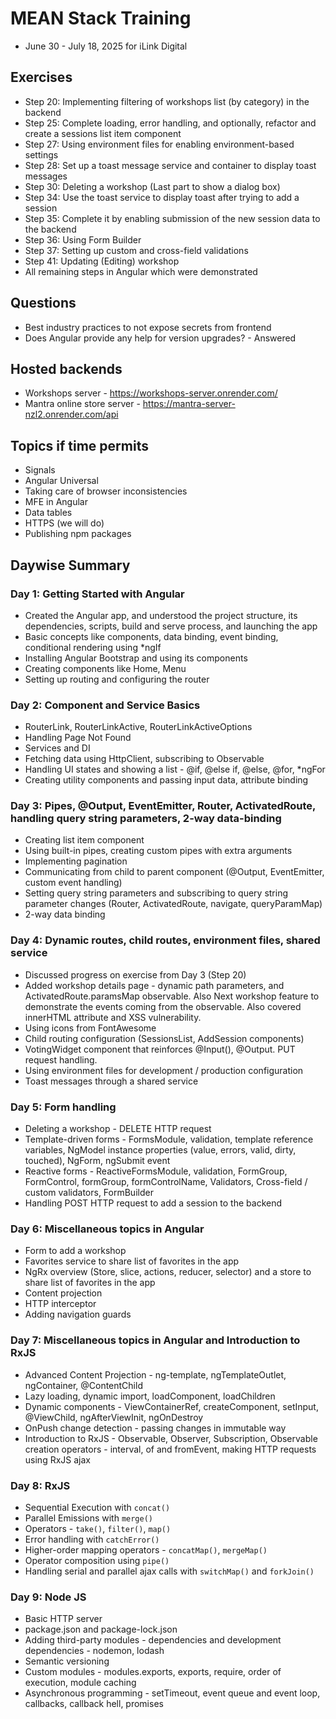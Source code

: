 # MEAN Stack Training
- June 30 - July 18, 2025 for iLink Digital

## Exercises
- Step 20: Implementing filtering of workshops list (by category) in the backend
- Step 25: Complete loading, error handling, and optionally, refactor and create a sessions list item component
- Step 27: Using environment files for enabling environment-based settings
- Step 28: Set up a toast message service and container to display toast messages
- Step 30: Deleting a workshop (Last part to show a dialog box)
- Step 34: Use the toast service to display toast after trying to add a session
- Step 35: Complete it by enabling submission of the new session data to the backend
- Step 36: Using Form Builder
- Step 37: Setting up custom and cross-field validations
- Step 41: Updating (Editing) workshop
- All remaining steps in Angular which were demonstrated

## Questions
- Best industry practices to not expose secrets from frontend
- Does Angular provide any help for version upgrades? - Answered

## Hosted backends
- Workshops server - https://workshops-server.onrender.com/
- Mantra online store server - https://mantra-server-nzl2.onrender.com/api

## Topics if time permits
- Signals
- Angular Universal
- Taking care of browser inconsistencies
- MFE in Angular
- Data tables
- HTTPS (we will do)
- Publishing npm packages

## Daywise Summary

### Day 1: Getting Started with Angular
- Created the Angular app, and understood the project structure, its dependencies, scripts, build and serve process, and launching the app
- Basic concepts like components, data binding, event binding, conditional rendering using *ngIf
- Installing Angular Bootstrap and using its components
- Creating components like Home, Menu
- Setting up routing and configuring the router

### Day 2: Component and Service Basics
- RouterLink, RouterLinkActive, RouterLinkActiveOptions
- Handling Page Not Found
- Services and DI
- Fetching data using HttpClient, subscribing to Observable
- Handling UI states and showing a list - @if, @else if, @else, @for, *ngFor
- Creating utility components and passing input data, attribute binding

### Day 3: Pipes, @Output, EventEmitter, Router, ActivatedRoute, handling query string parameters, 2-way data-binding
- Creating list item component
- Using built-in pipes, creating custom pipes with extra arguments
- Implementing pagination
- Communicating from child to parent component (@Output, EventEmitter, custom event handling)
- Setting query string parameters and subscribing to query string parameter changes (Router, ActivatedRoute, navigate, queryParamMap)
- 2-way data binding

### Day 4: Dynamic routes, child routes, environment files, shared service
- Discussed progress on exercise from Day 3 (Step 20)
- Added workshop details page - dynamic path parameters, and ActivatedRoute.paramsMap observable. Also Next workshop feature to demonstrate the events coming from the observable. Also covered innerHTML attribute and XSS vulnerability.
- Using icons from FontAwesome
- Child routing configuration (SessionsList, AddSession components)
- VotingWidget component that reinforces @Input(), @Output. PUT request handling.
- Using environment files for development / production configuration
- Toast messages through a shared service

### Day 5: Form handling
- Deleting a workshop - DELETE HTTP request
- Template-driven forms - FormsModule, validation, template reference variables, NgModel instance properties (value, errors, valid, dirty, touched), NgForm, ngSubmit event
- Reactive forms - ReactiveFormsModule, validation, FormGroup, FormControl, formGroup, formControlName, Validators, Cross-field / custom validators, FormBuilder
- Handling POST HTTP request to add a session to the backend

### Day 6: Miscellaneous topics in Angular
- Form to add a workshop
- Favorites service to share list of favorites in the app
- NgRx overview (Store, slice, actions, reducer, selector) and a store to share list of favorites in the app
- Content projection
- HTTP interceptor
- Adding navigation guards

### Day 7: Miscellaneous topics in Angular and Introduction to RxJS
- Advanced Content Projection - ng-template, ngTemplateOutlet, ngContainer, @ContentChild
- Lazy loading, dynamic import, loadComponent, loadChildren
- Dynamic components - ViewContainerRef, createComponent, setInput, @ViewChild, ngAfterViewInit, ngOnDestroy
- OnPush change detection - passing changes in immutable way
- Introduction to RxJS - Observable, Observer, Subscription, Observable creation operators - interval, of and fromEvent, making HTTP requests using RxJS ajax

### Day 8: RxJS
- Sequential Execution with `concat()`
- Parallel Emissions with `merge()`
- Operators - `take()`, `filter()`, `map()`
- Error handling with `catchError()`
- Higher-order mapping operators - `concatMap()`, `mergeMap()`
- Operator composition using `pipe()`
- Handling serial and parallel ajax calls with `switchMap()` and `forkJoin()`

### Day 9: Node JS
- Basic HTTP server
- package.json and package-lock.json
- Adding third-party modules - dependencies and development dependencies - nodemon, lodash
- Semantic versioning
- Custom modules - modules.exports, exports, require, order of execution, module caching
- Asynchronous programming - setTimeout, event queue and event loop, callbacks, callback hell, promises